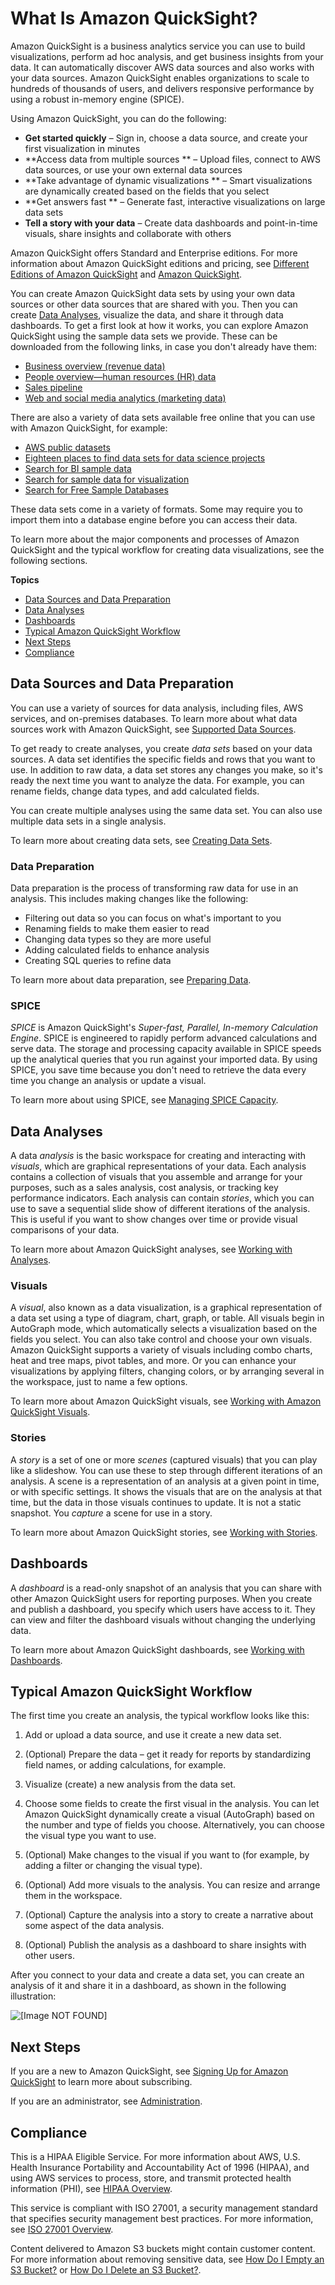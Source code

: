 # What Is Amazon QuickSight?<a name="welcome"></a>

Amazon QuickSight is a business analytics service you can use to build visualizations, perform ad hoc analysis, and get business insights from your data\. It can automatically discover AWS data sources and also works with your data sources\. Amazon QuickSight enables organizations to scale to hundreds of thousands of users, and delivers responsive performance by using a robust in\-memory engine \(SPICE\)\.

Using Amazon QuickSight, you can do the following:
+ **Get started quickly** – Sign in, choose a data source, and create your first visualization in minutes
+ **Access data from multiple sources ** – Upload files, connect to AWS data sources, or use your own external data sources
+ **Take advantage of dynamic visualizations ** – Smart visualizations are dynamically created based on the fields that you select
+ **Get answers fast ** – Generate fast, interactive visualizations on large data sets
+ **Tell a story with your data** – Create data dashboards and point\-in\-time visuals, share insights and collaborate with others

Amazon QuickSight offers Standard and Enterprise editions\. For more information about Amazon QuickSight editions and pricing, see [Different Editions of Amazon QuickSight](editions.md) and [Amazon QuickSight](https://quicksight.aws.amazon.com/)\.

You can create Amazon QuickSight data sets by using your own data sources or other data sources that are shared with you\. Then you can create [Data Analyses](#analyses), visualize the data, and share it through data dashboards\. To get a first look at how it works, you can explore Amazon QuickSight using the sample data sets we provide\. These can be downloaded from the following links, in case you don't already have them: 
+ [Business overview \(revenue data\)](http://quicksightsampledata.s3.amazonaws.com/RevenueData_QuickSightSample.csv)
+ [People overview—human resources \(HR\) data](http://quicksightsampledata.s3.amazonaws.com/HRData_QuickSightSample.csv)
+ [Sales pipeline](http://quicksightsampledata.s3.amazonaws.com/SalesPipeline_QuickSightSample.csv)
+ [Web and social media analytics \(marketing data\)](http://quicksightsampledata.s3.amazonaws.com/MarketingData_QuickSightSample.csv)

There are also a variety of data sets available free online that you can use with Amazon QuickSight, for example:
+ [AWS public datasets](https://aws.amazon.com/public-datasets/)
+ [Eighteen places to find data sets for data science projects](https://www.dataquest.io/blog/free-datasets-for-projects/)
+ [Search for BI sample data](https://www.google.com/search?safe=active&q=bi+sample+data&oq=bi+sample+data)
+ [Search for sample data for visualization](https://www.google.com/search?safe=active&q=sample+data+for+visualization)
+ [Search for Free Sample Databases](https://www.google.com/search?safe=active&q=free+sample+databases)

These data sets come in a variety of formats\. Some may require you to import them into a database engine before you can access their data\.

To learn more about the major components and processes of Amazon QuickSight and the typical workflow for creating data visualizations, see the following sections\.

**Topics**
+ [Data Sources and Data Preparation](#data)
+ [Data Analyses](#analyses)
+ [Dashboards](#dashboards)
+ [Typical Amazon QuickSight Workflow](#workflow)
+ [Next Steps](#next-steps-welcome)
+ [Compliance](#compliance)

## Data Sources and Data Preparation<a name="data"></a>

You can use a variety of sources for data analysis, including files, AWS services, and on\-premises databases\. To learn more about what data sources work with Amazon QuickSight, see [Supported Data Sources](supported-data-sources.md)\.

To get ready to create analyses, you create *data sets* based on your data sources\. A data set identifies the specific fields and rows that you want to use\. In addition to raw data, a data set stores any changes you make, so it's ready the next time you want to analyze the data\. For example, you can rename fields, change data types, and add calculated fields\.

You can create multiple analyses using the same data set\. You can also use multiple data sets in a single analysis\. 

To learn more about creating data sets, see [Creating Data Sets](creating-data-sets.md)\.

### Data Preparation<a name="data-preparation"></a>

Data preparation is the process of transforming raw data for use in an analysis\. This includes making changes like the following: 
+ Filtering out data so you can focus on what's important to you
+ Renaming fields to make them easier to read
+ Changing data types so they are more useful
+ Adding calculated fields to enhance analysis
+ Creating SQL queries to refine data

To learn more about data preparation, see [Preparing Data](preparing-data.md)\.

### SPICE<a name="spice"></a>

*SPICE* is Amazon QuickSight's *Super\-fast, Parallel, In\-memory Calculation Engine*\. SPICE is engineered to rapidly perform advanced calculations and serve data\. The storage and processing capacity available in SPICE speeds up the analytical queries that you run against your imported data\. By using SPICE, you save time because you don't need to retrieve the data every time you change an analysis or update a visual\.

To learn more about using SPICE, see [Managing SPICE Capacity](managing-spice-capacity.md)\.

## Data Analyses<a name="analyses"></a>

A data *analysis* is the basic workspace for creating and interacting with *visuals*, which are graphical representations of your data\. Each analysis contains a collection of visuals that you assemble and arrange for your purposes, such as a sales analysis, cost analysis, or tracking key performance indicators\. Each analysis can contain *stories*, which you can use to save a sequential slide show of different iterations of the analysis\. This is useful if you want to show changes over time or provide visual comparisons of your data\.

To learn more about Amazon QuickSight analyses, see [Working with Analyses](working-with-analyses.md)\.

### Visuals<a name="visuals"></a>

A *visual*, also known as a data visualization, is a graphical representation of a data set using a type of diagram, chart, graph, or table\. All visuals begin in AutoGraph mode, which automatically selects a visualization based on the fields you select\. You can also take control and choose your own visuals\. Amazon QuickSight supports a variety of visuals including combo charts, heat and tree maps, pivot tables, and more\. Or you can enhance your visualizations by applying filters, changing colors, or by arranging several in the workspace, just to name a few options\. 

To learn more about Amazon QuickSight visuals, see [Working with Amazon QuickSight Visuals](working-with-visuals.md)\.

### Stories<a name="stories"></a>

A *story* is a set of one or more *scenes* \(captured visuals\) that you can play like a slideshow\. You can use these to step through different iterations of an analysis\. A scene is a representation of an analysis at a given point in time, or with specific settings\. It shows the visuals that are on the analysis at that time, but the data in those visuals continues to update\. It is not a static snapshot\. You *capture* a scene for use in a story\. 

To learn more about Amazon QuickSight stories, see [Working with Stories](working-with-stories.md)\.

## Dashboards<a name="dashboards"></a>

A *dashboard* is a read\-only snapshot of an analysis that you can share with other Amazon QuickSight users for reporting purposes\. When you create and publish a dashboard, you specify which users have access to it\. They can view and filter the dashboard visuals without changing the underlying data\.

To learn more about Amazon QuickSight dashboards, see [Working with Dashboards](working-with-dashboards.md)\.

## Typical Amazon QuickSight Workflow<a name="workflow"></a>

The first time you create an analysis, the typical workflow looks like this:

1. Add or upload a data source, and use it create a new data set\.

1. \(Optional\) Prepare the data – get it ready for reports by standardizing field names, or adding calculations, for example\.

1. Visualize \(create\) a new analysis from the data set\.

1. Choose some fields to create the first visual in the analysis\. You can let Amazon QuickSight dynamically create a visual \(AutoGraph\) based on the number and type of fields you choose\. Alternatively, you can choose the visual type you want to use\. 

1. \(Optional\) Make changes to the visual if you want to \(for example, by adding a filter or changing the visual type\)\.

1. \(Optional\) Add more visuals to the analysis\. You can resize and arrange them in the workspace\.

1. \(Optional\) Capture the analysis into a story to create a narrative about some aspect of the data analysis\.

1. \(Optional\) Publish the analysis as a dashboard to share insights with other users\.

After you connect to your data and create a data set, you can create an analysis of it and share it in a dashboard, as shown in the following illustration:

![\[Image NOT FOUND\]](http://docs.aws.amazon.com/quicksight/latest/user/images/quicksight-workflow-overview.png)

## Next Steps<a name="next-steps-welcome"></a>

If you are a new to Amazon QuickSight, see [Signing Up for Amazon QuickSight](signing-up.md) to learn more about subscribing\.

If you are an administrator, see [Administration](qsysadmin.md)\.

## Compliance<a name="compliance"></a>

This is a HIPAA Eligible Service\. For more information about AWS, U\.S\. Health Insurance Portability and Accountability Act of 1996 \(HIPAA\), and using AWS services to process, store, and transmit protected health information \(PHI\), see [HIPAA Overview](https://aws.amazon.com/compliance/hipaa-compliance/)\.

This service is compliant with ISO 27001, a security management standard that specifies security management best practices\. For more information, see [ISO 27001 Overview](https://aws.amazon.com/compliance/iso-27001-faqs/)\.

Content delivered to Amazon S3 buckets might contain customer content\. For more information about removing sensitive data, see [How Do I Empty an S3 Bucket?](http://docs.aws.amazon.com/AmazonS3/latest/user-guide/empty-bucket.html) or [How Do I Delete an S3 Bucket?](http://docs.aws.amazon.com/AmazonS3/latest/user-guide/delete-bucket.html)\.